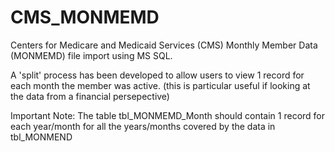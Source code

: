 # CMS_MONMEMD
Centers for Medicare and Medicaid Services (CMS) Monthly Member Data (MONMEMD) file import using MS SQL.

A 'split' process has been developed to allow users to view 1 record for each month the member was active. (this is particular useful if looking at the data from a financial persepective)

Important Note:
The table tbl_MONMEMD_Month should contain 1 record for each year/month for all the years/months covered by the data in tbl_MONMEND
